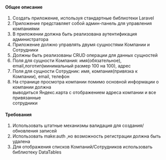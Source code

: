 #### Общее описание
1. Создать приложение, используя стандартные библиотеки Laravel  
2. Приложение представляет собой админ-панель для управления компаниями  
3. В приложении должна быть реализована аутентификация администратора  
4. Приложение должно управлять двумя сущностями Компании и Сотрудники  
5. Должны быть реализованы CRUD операции для данных сущностей  
6. Поля для сущности Компания: имя(обязательное), email,логотип(минимальный размер
100 на 100), адрес  
7. Поля для сущности Сотрудник: имя, компания(привязка к Компании), email, телефон  
8. На странице просмотра компании помимо основной информации о компании должна   
выводиться Яндекс.карта с отображением адреса компании и все привязанные   
сотрудники  
#### Требования
1. Использовать штатные механизмы валидация для создания/обновления записей  
2. Использовать make:auth ,но возможность регистрации должна быть удалена  
3. Для отображения списков Компаний/Сотрудников использовать библиотеку DataTables  
